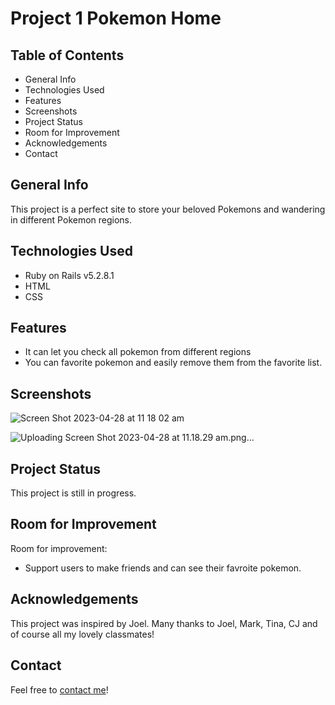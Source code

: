 # Project 1 Pokemon Home


## Table of Contents
* General Info
* Technologies Used
* Features
* Screenshots
* Project Status
* Room for Improvement
* Acknowledgements
* Contact

## General Info
This project is a perfect site to store your beloved Pokemons and wandering in different Pokemon regions. 

## Technologies Used
* Ruby on Rails v5.2.8.1
* HTML
* CSS

## Features
* It can let you check all pokemon from different regions
* You can favorite pokemon and easily remove them from the favorite list.

## Screenshots
![Screen Shot 2023-04-28 at 11 18 02 am](https://user-images.githubusercontent.com/125134359/235032214-d294deb6-ad13-49fa-a241-89fd235d84b4.png)

![Uploading Screen Shot 2023-04-28 at 11.18.29 am.png…]()


## Project Status
This project is still in progress.

## Room for Improvement
Room for improvement:
* Support users to make friends and can see their favroite pokemon.

## Acknowledgements
This project was inspired by Joel.
Many thanks to Joel, Mark, Tina, CJ and of course all my lovely classmates!

## Contact
Feel free to [contact me](https://github.com/Rox-Liu)!


